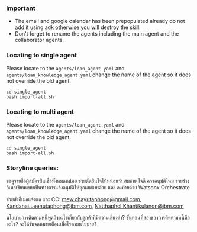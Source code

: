 ### Important

- The email and google calendar has been prepopulated already do not add it using adk otherwise you will destroy the skill.
- Don't forget to rename the agents including the main agent and the collaborator agents.


### Locating to single agent

Please locate to the `agents/loan_agent.yaml` and `agents/loan_knowledge_agent.yaml` change the name of the agent so it does not override the old agent.
```
cd single_agent
bash import-all.sh
```

### Locating to multi agent

Please locate to the `agents/loan_agent.yaml` and `agents/loan_knowledge_agent.yaml` change the name of the agent so it does not override the old agent.
```
cd single_agent
bash import-all.sh
```

### Storyline queries:

ขอดูรายชื่อผู้สมัครสินเชื่อทั้งหมดหน่อย
ช่วยตัดสินใจให้หน่อยว่า สมชาย ใจดี ควรอนุมัติไหม
ช่วยร่างอีเมลเขียนแบบเป็นทางการแจ้งอนุมัติให้คุณสมชายด้วย และ ลงท้ายด้วย Watsonx Orchestrate

ช่วยส่งอีเมลแจ้งผล และ CC: mew.chayutaphong@gmail.com, Kandanai.Leenutaphong@ibm.com, Natthaphol.Khantikulanon@ibm.com

นโยบายการติดตามหนี้พูดถึงอะไรเกี่ยวกับลูกค้าที่มีความเสี่ยงต่ำ?
ขั้นตอนที่สองของการติดตามหนี้คืออะไร?
จะได้รับจดหมายเตือนเมื่อไรตามนโยบาย?